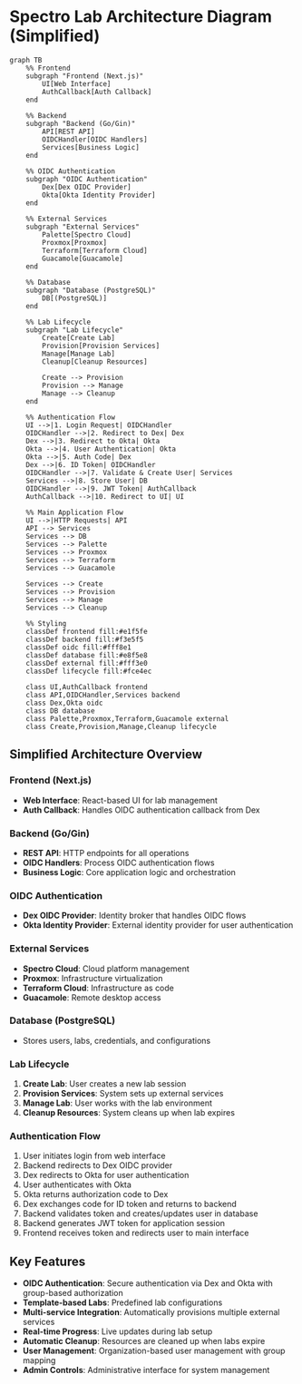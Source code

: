 # Spectro Lab Architecture Diagram (Simplified)

```mermaid
graph TB
    %% Frontend
    subgraph "Frontend (Next.js)"
        UI[Web Interface]
        AuthCallback[Auth Callback]
    end

    %% Backend
    subgraph "Backend (Go/Gin)"
        API[REST API]
        OIDCHandler[OIDC Handlers]
        Services[Business Logic]
    end

    %% OIDC Authentication
    subgraph "OIDC Authentication"
        Dex[Dex OIDC Provider]
        Okta[Okta Identity Provider]
    end

    %% External Services
    subgraph "External Services"
        Palette[Spectro Cloud]
        Proxmox[Proxmox]
        Terraform[Terraform Cloud]
        Guacamole[Guacamole]
    end

    %% Database
    subgraph "Database (PostgreSQL)"
        DB[(PostgreSQL)]
    end

    %% Lab Lifecycle
    subgraph "Lab Lifecycle"
        Create[Create Lab]
        Provision[Provision Services]
        Manage[Manage Lab]
        Cleanup[Cleanup Resources]
        
        Create --> Provision
        Provision --> Manage
        Manage --> Cleanup
    end

    %% Authentication Flow
    UI -->|1. Login Request| OIDCHandler
    OIDCHandler -->|2. Redirect to Dex| Dex
    Dex -->|3. Redirect to Okta| Okta
    Okta -->|4. User Authentication| Okta
    Okta -->|5. Auth Code| Dex
    Dex -->|6. ID Token| OIDCHandler
    OIDCHandler -->|7. Validate & Create User| Services
    Services -->|8. Store User| DB
    OIDCHandler -->|9. JWT Token| AuthCallback
    AuthCallback -->|10. Redirect to UI| UI

    %% Main Application Flow
    UI -->|HTTP Requests| API
    API --> Services
    Services --> DB
    Services --> Palette
    Services --> Proxmox
    Services --> Terraform
    Services --> Guacamole
    
    Services --> Create
    Services --> Provision
    Services --> Manage
    Services --> Cleanup

    %% Styling
    classDef frontend fill:#e1f5fe
    classDef backend fill:#f3e5f5
    classDef oidc fill:#fff8e1
    classDef database fill:#e8f5e8
    classDef external fill:#fff3e0
    classDef lifecycle fill:#fce4ec
    
    class UI,AuthCallback frontend
    class API,OIDCHandler,Services backend
    class Dex,Okta oidc
    class DB database
    class Palette,Proxmox,Terraform,Guacamole external
    class Create,Provision,Manage,Cleanup lifecycle
```

## Simplified Architecture Overview

### **Frontend (Next.js)**
- **Web Interface**: React-based UI for lab management
- **Auth Callback**: Handles OIDC authentication callback from Dex

### **Backend (Go/Gin)**
- **REST API**: HTTP endpoints for all operations
- **OIDC Handlers**: Process OIDC authentication flows
- **Business Logic**: Core application logic and orchestration

### **OIDC Authentication**
- **Dex OIDC Provider**: Identity broker that handles OIDC flows
- **Okta Identity Provider**: External identity provider for user authentication

### **External Services**
- **Spectro Cloud**: Cloud platform management
- **Proxmox**: Infrastructure virtualization
- **Terraform Cloud**: Infrastructure as code
- **Guacamole**: Remote desktop access

### **Database (PostgreSQL)**
- Stores users, labs, credentials, and configurations

### **Lab Lifecycle**
1. **Create Lab**: User creates a new lab session
2. **Provision Services**: System sets up external services
3. **Manage Lab**: User works with the lab environment
4. **Cleanup Resources**: System cleans up when lab expires

### **Authentication Flow**
1. User initiates login from web interface
2. Backend redirects to Dex OIDC provider
3. Dex redirects to Okta for user authentication
4. User authenticates with Okta
5. Okta returns authorization code to Dex
6. Dex exchanges code for ID token and returns to backend
7. Backend validates token and creates/updates user in database
8. Backend generates JWT token for application session
9. Frontend receives token and redirects user to main interface

## Key Features

- **OIDC Authentication**: Secure authentication via Dex and Okta with group-based authorization
- **Template-based Labs**: Predefined lab configurations
- **Multi-service Integration**: Automatically provisions multiple external services
- **Real-time Progress**: Live updates during lab setup
- **Automatic Cleanup**: Resources are cleaned up when labs expire
- **User Management**: Organization-based user management with group mapping
- **Admin Controls**: Administrative interface for system management

